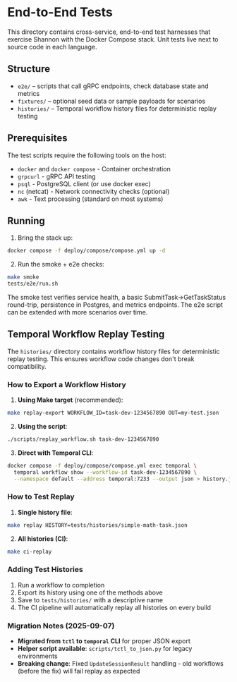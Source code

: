# End-to-End Tests

This directory contains cross-service, end-to-end test harnesses that exercise Shannon with the Docker Compose stack. Unit tests live next to source code in each language.

## Structure

- `e2e/` – scripts that call gRPC endpoints, check database state and metrics
- `fixtures/` – optional seed data or sample payloads for scenarios
- `histories/` – Temporal workflow history files for deterministic replay testing

## Prerequisites

The test scripts require the following tools on the host:
- `docker` and `docker compose` - Container orchestration
- `grpcurl` - gRPC API testing
- `psql` - PostgreSQL client (or use docker exec)
- `nc` (netcat) - Network connectivity checks (optional)
- `awk` - Text processing (standard on most systems)

## Running

1. Bring the stack up:

```bash
docker compose -f deploy/compose/compose.yml up -d
```

2. Run the smoke + e2e checks:

```bash
make smoke
tests/e2e/run.sh
```

The smoke test verifies service health, a basic SubmitTask→GetTaskStatus round-trip, persistence in Postgres, and metrics endpoints. The e2e script can be extended with more scenarios over time.

## Temporal Workflow Replay Testing

The `histories/` directory contains workflow history files for deterministic replay testing. This ensures workflow code changes don't break compatibility.

### How to Export a Workflow History

1. **Using Make target** (recommended):
```bash
make replay-export WORKFLOW_ID=task-dev-1234567890 OUT=my-test.json
```

2. **Using the script**:
```bash
./scripts/replay_workflow.sh task-dev-1234567890
```

3. **Direct with Temporal CLI**:
```bash
docker compose -f deploy/compose/compose.yml exec temporal \
  temporal workflow show --workflow-id task-dev-1234567890 \
  --namespace default --address temporal:7233 --output json > history.json
```

### How to Test Replay

1. **Single history file**:
```bash
make replay HISTORY=tests/histories/simple-math-task.json
```

2. **All histories (CI)**:
```bash
make ci-replay
```

### Adding Test Histories

1. Run a workflow to completion
2. Export its history using one of the methods above
3. Save to `tests/histories/` with a descriptive name
4. The CI pipeline will automatically replay all histories on every build

### Migration Notes (2025-09-07)

- **Migrated from `tctl` to `temporal` CLI** for proper JSON export
- **Helper script available**: `scripts/tctl_to_json.py` for legacy environments
- **Breaking change**: Fixed `UpdateSessionResult` handling - old workflows (before the fix) will fail replay as expected

